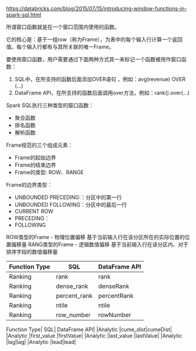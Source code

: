 https://databricks.com/blog/2015/07/15/introducing-window-functions-in-spark-sql.html

所谓窗口函数就是在一个窗口范围内使用的函数。

它的核心是：基于一组row（称为Frame），为表中的每个输入行计算一个返回值。每个输入行都有与其所关联的唯一Frame。

要使用窗口函数，用户需要通过下面两种方式其一来标记一个函数被用作窗口函数：
1. SQL中，在所支持的函数后面添加OVER语句 ，例如：avg(revenue) OVER (...)
2. DataFrame API，在所支持的函数后面调用over方法，例如：rank().over(...)

Spark SQL执行三种类型的窗口函数：
+ 聚合函数
+ 排名函数
+ 解析函数

Frame规范的三个组成元素：
+ Frame的起始边界
+ Frame的结束边界
+ Frame的类型: ROW、RANGE

Frame的边界类型：
+ UNBOUNDED PRECEDING:：分区中的第一行
+ UNBOUNDED FOLLOWING：分区中的最后一行
+ CURRENT ROW
+ PRECEDING：
+ FOLLOWING

ROW类型的Frame - 物理位置偏移 基于当前输入行在该分区所在的实际位置的位置偏移量
RANG类型的Frame - 逻辑数值偏移 基于当前输入行在该分区内、对于排序字段的数值偏移量



|Function Type| SQL| DataFrame API|
|--|--|--|
|Ranking |rank | rank |
|Ranking |dense_rank|denseRank|
|Ranking |percent_rank |percentRank|
|Ranking |ntile|ntile| 
|Ranking |row_number|rowNumber|
 
 Function Type| SQL| DataFrame API|
|Analytic |cume_dist|cumeDist| 
|Analytic |first_value |firstValue| 
|Analytic |last_value |lastValue| 
|Analytic |lag|lag| 
|Analytic |lead|lead|
